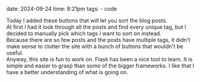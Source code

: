date: 2024-09-24
time: 8:21pm
tags: 
    - code

Today I added these buttons that will let you sort the blog posts.<br>
At first I had it look through all the posts and find every unique tag, but I decided to manually pick which tags I want to sort on instead.<br>
Because there are so few posts and the posts have multiple tags, it didn't make sense to clutter the site with a bunch of buttons that wouldn't be useful.<br>
Anyway, this site is fun to work on. Flask has been a nice tool to learn. It is simple and easier to grasp than some of the bigger frameworks. I like that I have a better understanding of what is going on.